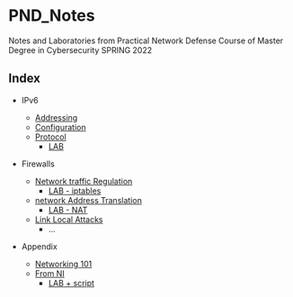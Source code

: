 # PND_Notes
Notes and Laboratories from Practical Network Defense Course of Master Degree in Cybersecurity SPRING 2022

## Index
 
- IPv6
  - [Addressing]([1]IPv6/[1]IPv6%20Addressing.md)
  - [Configuration]([1]IPv6/[2]IPv6%20ICMPv6+NDP+SLAAC+DAD.md)
  - [Protocol]([1]IPv6/[3]IPv6%20Protocol%20overview.md)
    - [LAB]([Labs/[2]IPv6%20Addressing+PF%20Delegation.md)
- Firewalls
  - [Network traffic Regulation]([2]Firewalls/[1]Network%20Traffic%20Regulation.md)
    - [LAB - iptables]([Labs/[3]Iptables.md)
  - [network Address Translation]([2]Firewalls/[2]Network%20Address%20Translation.md)
    - [LAB - NAT]([Labs/[4]NAT-firewalls.md])
  - [Link Local Attacks]([2]Firewalls/[3]%20LInk-Local%20Attacks.md)
    - ...

- Appendix
  - [Networking 101]([[0]Appendix/Networking%20101.md])
  - [From NI]([0]Appendix/NI%20To%20DO.md)
    - [LAB + script]([Labs/[1]Networking%20101+script.md)
